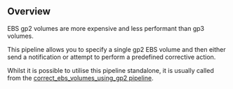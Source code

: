 ## Overview

EBS gp2 volumes are more expensive and less performant than gp3 volumes.

This pipeline allows you to specify a single gp2 EBS volume and then either send a notification or attempt to perform a predefined corrective action.

Whilst it is possible to utilise this pipeline standalone, it is usually called from the [correct_ebs_volumes_using_gp2 pipeline](https://hub.flowpipe.io/mods/turbot/aws_thrifty/pipelines/aws_thrifty.pipeline.correct_ebs_volumes_using_gp2).